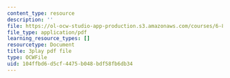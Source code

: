 ```yaml
---
content_type: resource
description: ''
file: https://ol-ocw-studio-app-production.s3.amazonaws.com/courses/6-832-underactuated-robotics-spring-2009/104ffbd6d5cf4475b048bdf58fb6db34_E-sOMfDVe8o.pdf
file_type: application/pdf
learning_resource_types: []
resourcetype: Document
title: 3play pdf file
type: OCWFile
uid: 104ffbd6-d5cf-4475-b048-bdf58fb6db34
---
```

